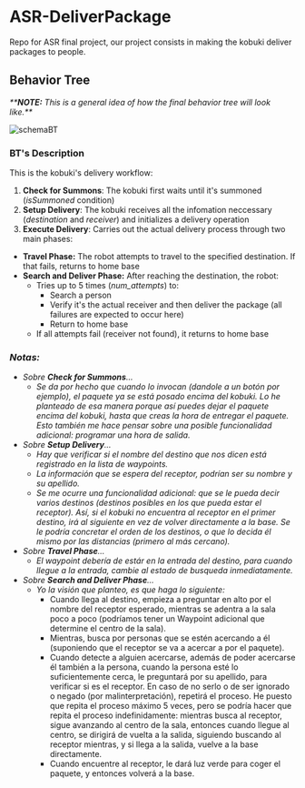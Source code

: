 # ASR-DeliverPackage
Repo for ASR final project, our project consists in making the kobuki deliver packages to people.

## Behavior Tree
_\*\***NOTE:** This is a general idea of how the final behavior tree will look like.\*\*_

![schemaBT](https://github.com/user-attachments/assets/4aff3e78-ae81-4dd2-96fe-426bb0ed0d31)

### BT's Description
This is the kobuki's delivery workflow:
1) **Check for Summons**: The kobuki first waits until it's summoned (_isSummoned_ condition)
2) **Setup Delivery**: The kobuki receives all the infomation neccessary (_destination_ and _receiver_) and initializes a delivery operation
3) **Execute Delivery**: Carries out the actual delivery process through two main phases:
  - **Travel Phase:** The robot attempts to travel to the specified destination. If that fails, returns to home base
  - **Search and Deliver Phase:** After reaching the destination, the robot:
    - Tries up to 5 times (_num\_attempts_) to:
      - Search a person
      - Verify it's the actual receiver and then deliver the package (all failures are expected to occur here)
      - Return to home base
    - If all attempts fail (receiver not found), it returns to home base

### _Notas:_
- _Sobre **Check for Summons**..._
  - _Se da por hecho que cuando lo invocan (dandole a un botón por ejemplo), el paquete ya se está posado encima del kobuki. Lo he planteado de esa manera porque así puedes dejar el paquete encima del kobuki, hasta que creas la hora de entregar el paquete. Esto también me hace pensar sobre una posible funcionalidad adicional: programar una hora de salida._
- _Sobre **Setup Delivery**..._
  - _Hay que verificar si el nombre del destino que nos dicen está registrado en la lista de waypoints._
  - _La información que se espera del receptor, podrían ser su nombre y su apellido._
  - _Se me ocurre una funcionalidad adicional: que se le pueda decir varios destinos (destinos posibles en los que pueda estar el receptor). Así, si el kobuki no encuentra al receptor en el primer destino, irá al siguiente en vez de volver directamente a la base. Se le podría concretar el orden de los destinos, o que lo decida él mismo por las distancias (primero al más cercano)._
- _Sobre **Travel Phase**..._
  - _El waypoint debería de estár en la entrada del destino, para cuando llegue a la entrada, cambie al estado de busqueda inmediatamente._
- _Sobre **Search and Deliver Phase**..._
  - _Yo la visión que planteo, es que haga lo siguiente:_
    - Cuando llega al destino, empieza a preguntar en alto por el nombre del receptor esperado, mientras se adentra a la sala poco a poco (podríamos tener un Waypoint adicional que determine el centro de la sala).
    - Mientras, busca por personas que se estén acercando a él (suponiendo que el receptor se va a acercar a por el paquete).
    - Cuando detecte a alguien acercarse, además de poder acercarse él también a la persona, cuando la persona esté lo suficientemente cerca, le preguntará por su apellido, para verificar si es el receptor. En caso de no serlo o de ser ignorado o negado (por malinterpretación), repetirá el proceso. He puesto que repita el proceso máximo 5 veces, pero se podría hacer que repita el proceso indefinidamente: mientras busca al receptor, sigue avanzando al centro de la sala, entonces cuando llegue al centro, se dirigirá de vuelta a la salida, siguiendo buscando al receptor mientras, y si llega a la salida, vuelve a la base directamente.
    - Cuando encuentre al receptor, le dará luz verde para coger el paquete, y entonces volverá a la base.
